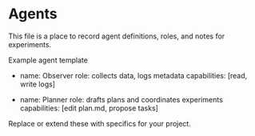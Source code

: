 # Agents

This file is a place to record agent definitions, roles, and notes for experiments.

Example agent template

- name: Observer
  role: collects data, logs metadata
  capabilities: [read, write logs]

- name: Planner
  role: drafts plans and coordinates experiments
  capabilities: [edit plan.md, propose tasks]

Replace or extend these with specifics for your project.

